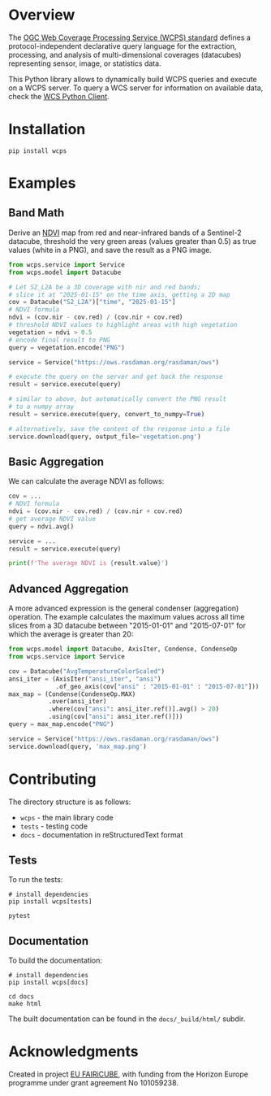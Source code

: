 # Overview

The [OGC Web Coverage Processing Service (WCPS) standard](https://www.ogc.org/standards/wcps)
defines a protocol-independent declarative query language for the extraction,
processing, and analysis of multi-dimensional coverages (datacubes) representing 
sensor, image, or statistics data.

This Python library allows to dynamically build WCPS queries and execute on a WCPS server.
To query a WCS server for information on available data, check the
[WCS Python Client](https://rasdaman.github.io/wcs-python-client/).

# Installation

    pip install wcps

# Examples

## Band Math

Derive an [NDVI](https://en.wikipedia.org/wiki/Normalized_difference_vegetation_index) 
map from red and near-infrared bands of a Sentinel-2 datacube, threshold the very
green areas (values greater than 0.5) as true values (white in a PNG), and save 
the result as a PNG image.

```python
from wcps.service import Service
from wcps.model import Datacube

# Let S2_L2A be a 3D coverage with nir and red bands;
# slice it at "2025-01-15" on the time axis, getting a 2D map
cov = Datacube("S2_L2A")["time", "2025-01-15"]
# NDVI formula
ndvi = (cov.nir - cov.red) / (cov.nir + cov.red)
# threshold NDVI values to highlight areas with high vegetation
vegetation = ndvi > 0.5
# encode final result to PNG
query = vegetation.encode("PNG")

service = Service("https://ows.rasdaman.org/rasdaman/ows")

# execute the query on the server and get back the response
result = service.execute(query)

# similar to above, but automatically convert the PNG result 
# to a numpy array
result = service.execute(query, convert_to_numpy=True)

# alternatively, save the content of the response into a file
service.download(query, output_file='vegetation.png')
```

## Basic Aggregation

We can calculate the average NDVI as follows:

```python
cov = ...
# NDVI formula
ndvi = (cov.nir - cov.red) / (cov.nir + cov.red)
# get average NDVI value
query = ndvi.avg()

service = ...
result = service.execute(query)

print(f'The average NDVI is {result.value}')
```

## Advanced Aggregation

A more advanced expression is the general condenser (aggregation)
operation. The example calculates the maximum values across all time slices 
from a 3D datacube between "2015-01-01" and "2015-07-01" for which the
average is greater than 20:

```python
from wcps.model import Datacube, AxisIter, Condense, CondenseOp
from wcps.service import Service

cov = Datacube("AvgTemperatureColorScaled")
ansi_iter = (AxisIter("ansi_iter", "ansi")
             .of_geo_axis(cov["ansi" : "2015-01-01" : "2015-07-01"]))
max_map = (Condense(CondenseOp.MAX)
           .over(ansi_iter)
           .where(cov["ansi": ansi_iter.ref()].avg() > 20)
           .using(cov["ansi": ansi_iter.ref()]))
query = max_map.encode("PNG")

service = Service("https://ows.rasdaman.org/rasdaman/ows")
service.download(query, 'max_map.png')
```

# Contributing

The directory structure is as follows:

- `wcps` - the main library code
- `tests` - testing code
- `docs` - documentation in reStructuredText format

## Tests

To run the tests:

```
# install dependencies
pip install wcps[tests]

pytest
```

## Documentation

To build the documentation:

```
# install dependencies
pip install wcps[docs]

cd docs
make html
```

The built documentation can be found in the `docs/_build/html/` subdir.

# Acknowledgments

Created in project [EU FAIRiCUBE](https://fairicube.nilu.no/), with funding from the 
Horizon Europe programme under grant agreement No 101059238.
